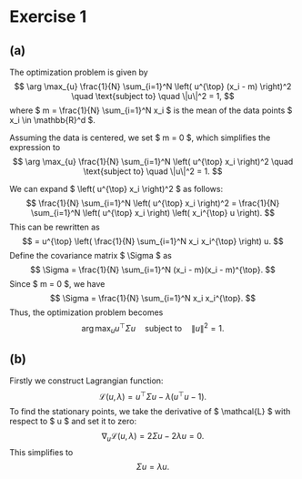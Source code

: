 # Exercise 1

## (a)

The optimization problem is given by
$$
\arg \max_{u} \frac{1}{N} \sum_{i=1}^N \left( u^{\top} (x_i - m) \right)^2 \quad \text{subject to} \quad \|u\|^2 = 1,
$$
where $ m = \frac{1}{N} \sum_{i=1}^N x_i $ is the mean of the data points $ x_i \in \mathbb{R}^d $.

Assuming the data is centered, we set $ m = 0 $, which simplifies the expression to
$$
\arg \max_{u} \frac{1}{N} \sum_{i=1}^N \left( u^{\top} x_i \right)^2 \quad \text{subject to} \quad \|u\|^2 = 1.
$$

We can expand $ \left( u^{\top} x_i \right)^2 $ as follows:
$$
\frac{1}{N} \sum_{i=1}^N \left( u^{\top} x_i \right)^2 = \frac{1}{N} \sum_{i=1}^N \left( u^{\top} x_i \right) \left( x_i^{\top} u \right).
$$
This can be rewritten as
$$
= u^{\top} \left( \frac{1}{N} \sum_{i=1}^N x_i x_i^{\top} \right) u.
$$
Define the covariance matrix $ \Sigma $ as
$$
\Sigma = \frac{1}{N} \sum_{i=1}^N (x_i - m)(x_i - m)^{\top}.
$$
Since $ m = 0 $, we have
$$
\Sigma = \frac{1}{N} \sum_{i=1}^N x_i x_i^{\top}.
$$
Thus, the optimization problem becomes
$$
\arg \max_{u} u^{\top} \Sigma u \quad \text{subject to} \quad \|u\|^2 = 1.
$$

## (b)

Firstly we construct Lagrangian function:
$$
\mathcal{L}(u, \lambda) = u^{\top} \Sigma u - \lambda \left( u^{\top} u - 1 \right).
$$
To find the stationary points, we take the derivative of $ \mathcal{L} $ with respect to $ u $ and set it to zero:
$$
\nabla_u \mathcal{L}(u, \lambda) = 2 \Sigma u - 2 \lambda u = 0.
$$
This simplifies to
$$
\Sigma u = \lambda u.
$$
